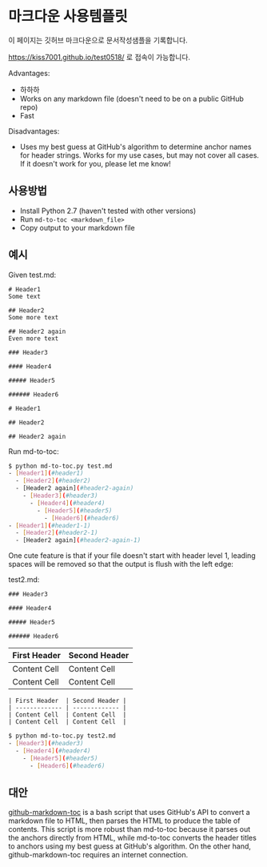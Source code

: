 # 마크다운 사용템플릿 #

이 페이지는 깃허브 마크다운으로 문서작성샘플을 기록합니다.

https://kiss7001.github.io/test0518/ 로 접속이 가능합니다.

Advantages:
- 하하하
- Works on any markdown file (doesn't need to be on a public GitHub repo)
- Fast

Disadvantages:
- Uses my best guess at GitHub's algorithm to determine anchor names for header strings. Works for my use cases, but may not cover all cases. If it doesn't work for you, please let me know!


## 사용방법 ##

- Install Python 2.7 (haven't tested with other versions)
- Run ```md-to-toc <markdown_file>```
- Copy output to your markdown file


## 예시 ##

Given test.md:

```
# Header1
Some text

## Header2
Some more text

## Header2 again
Even more text

### Header3

#### Header4

##### Header5

###### Header6

# Header1

## Header2

## Header2 again
```

Run md-to-toc:

```bash
$ python md-to-toc.py test.md
- [Header1](#header1)
  - [Header2](#header2)
  - [Header2 again](#header2-again)
    - [Header3](#header3)
      - [Header4](#header4)
        - [Header5](#header5)
          - [Header6](#header6)
- [Header1](#header1-1)
  - [Header2](#header2-1)
  - [Header2 again](#header2-again-1)
```

One cute feature is that if your file doesn't start with header level 1, leading spaces will be removed so that the output is flush with the left edge:

test2.md:

```
### Header3

#### Header4

##### Header5

###### Header6
```


| First Header  | Second Header |
| ------------- | ------------- |
| Content Cell  | Content Cell  |
| Content Cell  | Content Cell  |


```
| First Header  | Second Header |
| ------------- | ------------- |
| Content Cell  | Content Cell  |
| Content Cell  | Content Cell  |
```

```bash
$ python md-to-toc.py test2.md
- [Header3](#header3)
  - [Header4](#header4)
    - [Header5](#header5)
      - [Header6](#header6)
```


## 대안 ##

[github-markdown-toc](https://github.com/ekalinin/github-markdown-toc) is a bash script that uses GitHub's API to convert a markdown file to HTML, then parses the HTML to produce the table of contents. This script is more robust than md-to-toc because it parses out the anchors directly from HTML, while md-to-toc converts the header titles to anchors using my best guess at GitHub's algorithm. On the other hand, github-markdown-toc requires an internet connection.
